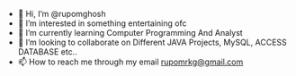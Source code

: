- 👋 Hi, I’m @rupomghosh
- 👀 I’m interested in something entertaining ofc
- 🌱 I’m currently learning Computer Programming And Analyst
- 💞️ I’m looking to collaborate on Different JAVA Projects, MySQL, ACCESS DATABASE etc..
- 📫 How to reach me through my email rupomrkg@gmail.com

<!---
rupomghosh/rupomghosh is a ✨ special ✨ repository because its `README.md` (this file) appears on your GitHub profile.
You can click the Preview link to take a look at your changes.
--->
